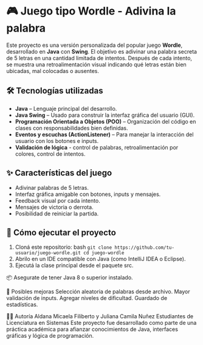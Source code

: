 # 🎮 Juego tipo Wordle - Adivina la palabra

Este proyecto es una versión personalizada del popular juego **Wordle**, desarrollado en **Java** con **Swing**. El objetivo es adivinar una palabra secreta de 5 letras en una cantidad limitada de intentos. Después de cada intento, se muestra una retroalimentación visual indicando qué letras están bien ubicadas, mal colocadas o ausentes.

## 🛠️ Tecnologías utilizadas

- **Java** – Lenguaje principal del desarrollo.
- **Java Swing** – Usado para construir la interfaz gráfica del usuario (GUI).
- **Programación Orientada a Objetos (POO)** – Organización del código en clases con responsabilidades bien definidas.
- **Eventos y escuchas (ActionListener)** – Para manejar la interacción del usuario con los botones e inputs.
- **Validación de lógica** -  control de palabras, retroalimentación por colores, control de intentos.

## ✨ Características del juego

- Adivinar palabras de 5 letras.
- Interfaz gráfica amigable con botones, inputs y mensajes.
- Feedback visual por cada intento.
- Mensajes de victoria o derrota.
- Posibilidad de reiniciar la partida.

## 🚀 Cómo ejecutar el proyecto

1. Cloná este repositorio:
bash
`git clone https://github.com/tu-usuario/juego-wordle.git
cd juego-wordle`
2. Abrilo en un IDE compatible con Java (como IntelliJ IDEA o Eclipse).
3. Ejecutá la clase principal desde el paquete src.

📦 Asegurate de tener Java 8 o superior instalado.

📌 Posibles mejoras
Selección aleatoria de palabras desde archivo.
Mayor validación de inputs.
Agregar niveles de dificultad.
Guardado de estadísticas.

👩‍💻 Autoría
Aldana Micaela Filiberto y Juliana Camila Nuñez
Estudiantes de Licenciatura en Sistemas
Este proyecto fue desarrollado como parte de una práctica académica para afianzar conocimientos de Java, interfaces gráficas y lógica de programación.
